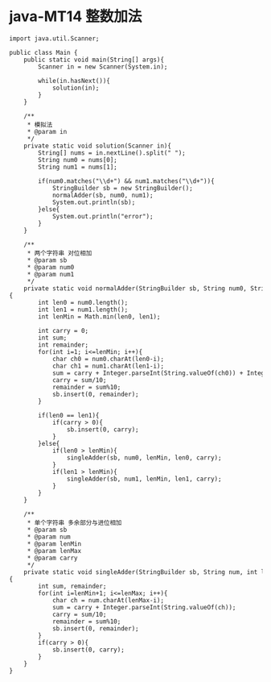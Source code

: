 # java-MT14 整数加法


    import java.util.Scanner;
    
    public class Main {
        public static void main(String[] args){
            Scanner in = new Scanner(System.in);
    
            while(in.hasNext()){
                solution(in);
            }
        }
    
        /**
         * 模拟法
         * @param in
         */
        private static void solution(Scanner in){
            String[] nums = in.nextLine().split(" ");
            String num0 = nums[0];
            String num1 = nums[1];
    
            if(num0.matches("\\d+") && num1.matches("\\d+")){
                StringBuilder sb = new StringBuilder();
                normalAdder(sb, num0, num1);
                System.out.println(sb);
            }else{
                System.out.println("error");
            }
        }
    
        /**
         * 两个字符串 对位相加
         * @param sb
         * @param num0
         * @param num1
         */
        private static void normalAdder(StringBuilder sb, String num0, String num1){
            int len0 = num0.length();
            int len1 = num1.length();
            int lenMin = Math.min(len0, len1);
    
            int carry = 0;
            int sum;
            int remainder;
            for(int i=1; i<=lenMin; i++){
                char ch0 = num0.charAt(len0-i);
                char ch1 = num1.charAt(len1-i);
                sum = carry + Integer.parseInt(String.valueOf(ch0)) + Integer.parseInt(String.valueOf(ch1));
                carry = sum/10;
                remainder = sum%10;
                sb.insert(0, remainder);
            }
    
            if(len0 == len1){
                if(carry > 0){
                    sb.insert(0, carry);
                }
            }else{
                if(len0 > lenMin){
                    singleAdder(sb, num0, lenMin, len0, carry);
                }
                if(len1 > lenMin){
                    singleAdder(sb, num1, lenMin, len1, carry);
                }
            }
        }
    
        /**
         * 单个字符串 多余部分与进位相加
         * @param sb
         * @param num
         * @param lenMin
         * @param lenMax
         * @param carry
         */
        private static void singleAdder(StringBuilder sb, String num, int lenMin, int lenMax, int carry){
            int sum, remainder;
            for(int i=lenMin+1; i<=lenMax; i++){
                char ch = num.charAt(lenMax-i);
                sum = carry + Integer.parseInt(String.valueOf(ch));
                carry = sum/10;
                remainder = sum%10;
                sb.insert(0, remainder);
            }
            if(carry > 0){
                sb.insert(0, carry);
            }
        }
    }

  

